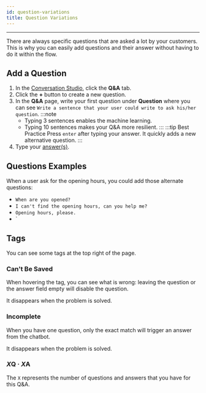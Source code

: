 ```yaml
---
id: question-variations
title: Question Variations
---
```


--------------------

There are always specific questions that are asked a lot by your customers. This is why you can easily add questions and their answer without having to do it within the flow.

## Add a Question

1. In the [Conversation Studio](/overview/quickstart/conversation-studio), click the **Q&A** tab.
1. Click the **+** button to create a new question.
1. In the **Q&A** page, write your first question under **Question** where you can see `Write a sentence that your user could write to ask his/her question`.
    :::note
    - Typing 3 sentences enables the machine learning.
    - Typing 10 sentences makes your Q&A more resilient.
    :::
    :::tip Best Practice
    Press `enter` after typing your answer. It quickly adds a new alternative question.
    :::
1. Type your [answer(s)](/building-chatbots/qna/qna-item/answer-and-alternate).

## Questions Examples

When a user ask for the opening hours, you could add those alternate questions:

- `When are you opened?`
- `I can't find the opening hours, can you help me?`
- `Opening hours, please.`
- `

## Tags

You can see some tags at the top right of the page.

### Can't Be Saved

When hovering the tag, you can see what is wrong: leaving the question or the answer field empty will disable the question.

It disappears when the problem is solved.

### Incomplete

When you have one question, only the exact match will trigger an answer from the chatbot.

It disappears when the problem is solved.

### *X*Q · *X*A

The `X` represents the number of questions and answers that you have for this Q&A.